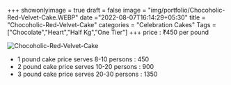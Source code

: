 +++
showonlyimage = true
draft = false
image = "img/portfolio/Chocoholic-Red-Velvet-Cake.WEBP"
date ="2022-08-07T16:14:29+05:30"
title = "Chocoholic-Red-Velvet-Cake"
categories = "Celebration Cakes"
Tags = ["Chocolate","Heart","Half Kg","One Tier"]
+++
price : ₹450 per pound
<!--more-->
![Chocoholic-Red-Velvet-Cake](/img/portfolio/Chocoholic-Red-Velvet-Cake.WEBP)
* 1 pound cake price serves 8-10 persons : 450
* 2 pound cake price serves 10-20 persons : 900
* 3 pound cake price serves 20-30 persons : 1350
